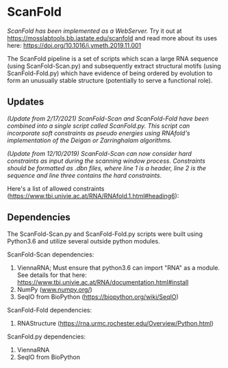 # ScanFold

*ScanFold has been implemented as a WebServer.* Try it out at https://mosslabtools.bb.iastate.edu/scanfold
and read more about its uses here: https://doi.org/10.1016/j.ymeth.2019.11.001

The ScanFold pipeline is a set of scripts which scan a large RNA sequence (using ScanFold-Scan.py) and subsequently extract  structural motifs (using ScanFold-Fold.py) which have evidence of being ordered by evolution to form an unusually stable structure (potentially to serve a functional role).

## Updates
*(Update from 2/17/2021) ScanFold-Scan and ScanFold-Fold have been combined into a single script called ScanFold.py. This script can incorporate soft constraints as pseudo energies using RNAfold's implementation of the Deigan or Zarringhalam algorithms.*

*(Update from 12/10/2019) ScanFold-Scan can now consider hard constraints as input during the scanning window process. Constraints should be formatted as .dbn files, where line 1 is a header, line 2 is the sequence and line three contains the hard constraints.*

  Here's a list of allowed constraints (https://www.tbi.univie.ac.at/RNA/RNAfold.1.html#heading6):

## Dependencies 
The ScanFold-Scan.py and ScanFold-Fold.py scripts were built using Python3.6 and utilize several outside python modules.

ScanFold-Scan dependencies:
1. ViennaRNA; Must ensure that python3.6 can import "RNA" as a module. 
  See details for that here: https://www.tbi.univie.ac.at/RNA/documentation.html#install
2. NumPy (www.numpy.org/)
3. SeqIO from BioPython (https://biopython.org/wiki/SeqIO)
 
ScanFold-Fold dependencies:
1. RNAStructure (https://rna.urmc.rochester.edu/Overview/Python.html)

ScanFold.py dependencies:
1. ViennaRNA
2. SeqIO from BioPython
